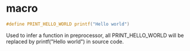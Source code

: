# macro

````c
#define PRINT_HELLO_WORLD printf("Hello world")
````

Used to infer a function in preprocessor, all PRINT_HELLO_WORLD will be replaced by printf("Hello world") in source code.
